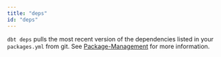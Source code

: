 ```yaml
---
title: "deps"
id: "deps"
---
```


`dbt deps` pulls the most recent version of the dependencies listed in your `packages.yml` from git. See [Package-Management](package-management) for more information.
